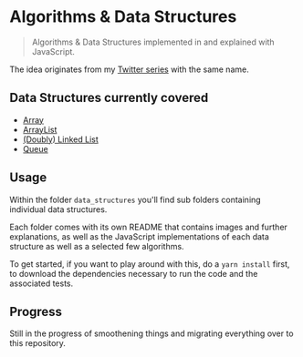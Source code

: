 # Algorithms & Data Structures
> Algorithms & Data Structures implemented in and explained with JavaScript.

The idea originates from my [Twitter series](https://twitter.com/oliverjumpertz/status/1291055493595705348) with the same name.

## Data Structures currently covered
- [Array](./data_structures/array/README.md)
- [ArrayList](./data_structures/array_list/README.md)
- [(Doubly) Linked List](./data_structures/linked_list/README.md)
- [Queue](./data_structures/queue/README.md)

## Usage
Within the folder `data_structures` you'll find sub folders containing individual data structures.

Each folder comes with its own README that contains images and further explanations, as well as the JavaScript implementations of each data structure as well as a selected few algorithms.

To get started, if you want to play around with this, do a `yarn install` first, to download the dependencies necessary to run the code and the associated tests.

## Progress
Still in the progress of smoothening things and migrating everything over to this repository.
